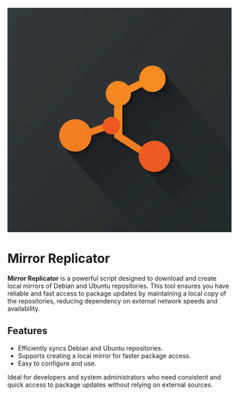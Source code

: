 ![Mirror Replicator Logo](https://github.com/gscafo78/mirep/blob/main/img/mirrorreplicator.jpeg)

# Mirror Replicator

**Mirror Replicator** is a powerful script designed to download and create local mirrors of Debian and Ubuntu repositories. This tool ensures you have reliable and fast access to package updates by maintaining a local copy of the repositories, reducing dependency on external network speeds and availability.

## Features
- Efficiently syncs Debian and Ubuntu repositories.
- Supports creating a local mirror for faster package access.
- Easy to configure and use.

Ideal for developers and system administrators who need consistent and quick access to package updates without relying on external sources.